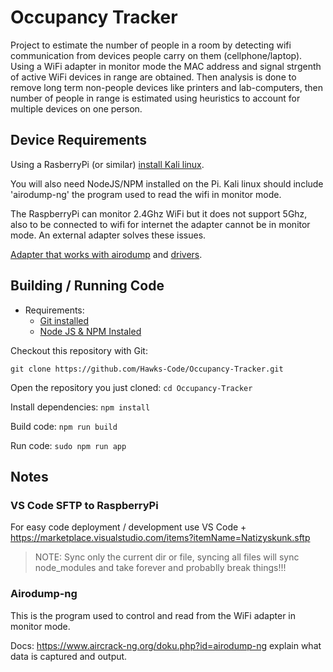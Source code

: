 # Occupancy Tracker
Project to estimate the number of people in a room by detecting wifi communication from devices people carry on them (cellphone/laptop). Using a WiFi adapter in monitor mode the MAC address and signal strgenth of active WiFi devices in range are obtained. Then analysis is done to remove long term non-people devices like printers and lab-computers, then number of people in range is estimated using heuristics to account for multiple devices on one person. 

## Device Requirements
Using a RasberryPi (or similar) 
[install Kali linux](https://medium.com/@jithinnambiarj19/aircrack-ng-tools-for-wi-fi-sniffing-on-raspberry-pi-4s-internal-network-adapter-436d82473161).

You will also need NodeJS/NPM installed on the Pi. Kali linux should include 'airodump-ng' the program used to read the wifi in monitor mode. 

The RaspberryPi can monitor 2.4Ghz WiFi but it does not support 5Ghz, also to be connected to wifi for internet the adapter cannot be in monitor mode. An external adapter solves these issues.

[Adapter that works with airodump](https://www.amazon.com/gp/product/B00VEEBOPG) and [drivers](https://forums.kali.org/showthread.php?50408-Kali-2020-2-ALFA-AWUS036ACH).

## Building / Running Code
* Requirements:
    * [Git installed](https://git-scm.com/book/en/v2/Getting-Started-Installing-Git)
    * [Node JS & NPM Instaled](https://nodejs.org/en/download/)

Checkout this repository with Git:

`git clone https://github.com/Hawks-Code/Occupancy-Tracker.git`

Open the repository you just cloned: `cd Occupancy-Tracker`

Install dependencies: `npm install`

Build code: `npm run build`

Run code: `sudo npm run app`

## Notes 
### VS Code SFTP to RaspberryPi 
For easy code deployment / development use VS Code + https://marketplace.visualstudio.com/items?itemName=Natizyskunk.sftp

> NOTE: Sync only the current dir or file, syncing all files will sync node_modules and take forever and probablly break things!!!

### Airodump-ng
This is the program used to control and read from the WiFi adapter in monitor mode. 

Docs: https://www.aircrack-ng.org/doku.php?id=airodump-ng explain what data is captured and output.

